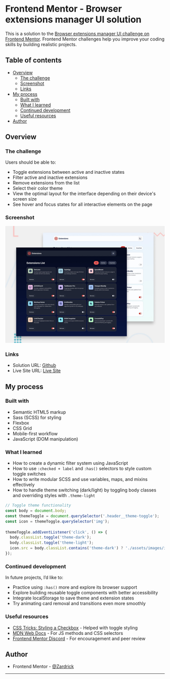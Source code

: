 # Frontend Mentor - Browser extensions manager UI solution

This is a solution to the [Browser extensions manager UI challenge on Frontend Mentor](https://www.frontendmentor.io/challenges/browser-extension-manager-ui-yNZnOfsMAp). Frontend Mentor challenges help you improve your coding skills by building realistic projects.

## Table of contents

- [Overview](#overview)
  - [The challenge](#the-challenge)
  - [Screenshot](#screenshot)
  - [Links](#links)
- [My process](#my-process)
  - [Built with](#built-with)
  - [What I learned](#what-i-learned)
  - [Continued development](#continued-development)
  - [Useful resources](#useful-resources)
- [Author](#author)

## Overview

### The challenge

Users should be able to:

- Toggle extensions between active and inactive states
- Filter active and inactive extensions
- Remove extensions from the list
- Select their color theme
- View the optimal layout for the interface depending on their device's screen size
- See hover and focus states for all interactive elements on the page

### Screenshot

![](./preview.jpg)

### Links

- Solution URL: [Github](https://github.com/zardrick/browser-extensions-manager)
- Live Site URL: [Live Site](zardrick.github.io/browser-extensions-manager)

## My process

### Built with

- Semantic HTML5 markup
- Sass (SCSS) for styling
- Flexbox
- CSS Grid
- Mobile-first workflow
- JavaScript (DOM manipulation)

### What I learned

- How to create a dynamic filter system using JavaScript
- How to use `:checked + label` and `:has()` selectors to style custom toggle switches
- How to write modular SCSS and use variables, maps, and mixins effectively
- How to handle theme switching (dark/light) by toggling body classes and overriding styles with `.theme-light`

```js
// Toggle theme functionality
const body = document.body;
const themeToggle = document.querySelector('.header__theme-toggle');
const icon = themeToggle.querySelector('img');

themeToggle.addEventListener('click', () => {
  body.classList.toggle('theme-dark');
  body.classList.toggle('theme-light');
  icon.src = body.classList.contains('theme-dark') ? './assets/images/icon-sun.svg' : './assets/images/icon-moon.svg';
});
```

### Continued development

In future projects, I’d like to:

- Practice using `:has()` more and explore its browser support
- Explore building reusable toggle components with better accessibility
- Integrate localStorage to save theme and extension states
- Try animating card removal and transitions even more smoothly

### Useful resources

- [CSS Tricks: Styling a Checkbox](https://css-tricks.com/the-checkbox-hack/) - Helped with toggle styling
- [MDN Web Docs](https://developer.mozilla.org/) - For JS methods and CSS selectors
- [Frontend Mentor Discord](https://discord.gg/frontendmentor) - For encouragement and peer review

## Author

- Frontend Mentor - [@Zardrick](https://www.frontendmentor.io/profile/zardrick)

---


